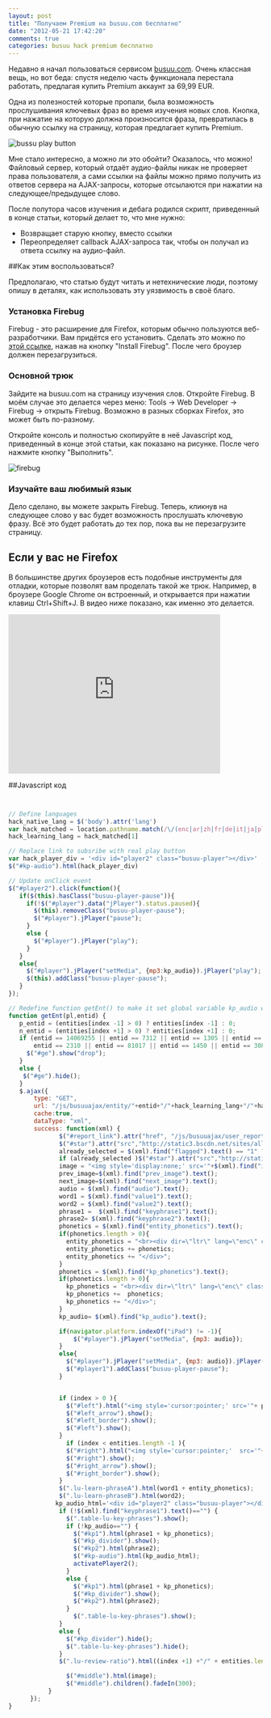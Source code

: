 ```yaml
---
layout: post
title: "Получаем Premium на busuu.com бесплатно"
date: "2012-05-21 17:42:20"
comments: true
categories: busuu hack premium бесплатно
---
```


Недавно я начал пользоваться сервисом [busuu.com](http://www.busuu.com). Очень классная вещь, но вот беда: спустя неделю часть функционала перестала работать, предлагая купить Premium аккаунт за 69,99 EUR.

Одна из полезностей которые пропали, была возможность прослушивания ключевых фраз во время изучения новых слов. Кнопка, при нажатие на которую должна произносится фраза, превратилась в обычную ссылку на страницу, которая предлагает купить Premium.

![bussu play button](http://i1078.photobucket.com/albums/w484/greyblake/play_button.png)

Мне стало интересно, а можно ли это обойти? Оказалось, что можно! Файловый сервер, который отдаёт аудио-файлы никак не проверяет права пользователя, а сами ссылки на файлы можно прямо получить из ответов сервера на AJAX-запросы, которые отсылаются при нажатии на следующее/предыдущее слово.

<!--more-->

После полутора часов изучения и дебага родился скрипт, приведенный в конце статьи, который делает то, что мне нужно:

* Возвращает старую кнопку, вместо ссылки
* Переопределяет callback AJAX-запроса так, чтобы он получал из ответа ссылку на аудио-файл.

##Как этим воспользоваться?

Предполагаю, что статью будут читать и нетехнические люди, поэтому опишу в деталях, как использовать эту уязвимость в своё благо.

### Установка Firebug

Firebug - это расширение для Firefox, которым обычно пользуются веб-разработчики. Вам придётся его установить.
Сделать это можно по [этой ссылке](http://getfirebug.com/), нажав на кнопку "Install Firebug". После чего броузер должен перезагрузиться.


### Основной трюк

Зайдите на busuu.com на страницу изучения слов. Откройте Firebug.
В моём случае это делается через меню: Tools -> Web Developer -> Firebug -> открыть Firebug. Возможно в разных сборках Firefox, это может быть по-разному.

Откройте консоль и полностью скопируйте в неё Javascript код, приведенный в конце этой статьи, как показано на рисунке. После чего нажмите кнопку "Выполнить".

![firebug](http://i1078.photobucket.com/albums/w484/greyblake/firebug-1.png)

### Изучайте ваш любимый язык

Дело сделано, вы можете закрыть Firebug. Теперь, кликнув на следующее слово у вас будет возможность прослушать ключевую фразу. Всё это будет работать до тех пор, пока вы не перезагрузите страницу.

## Если у вас не Firefox

В большинстве других броузеров есть подобные инструменты для отладки, которые позволят вам проделать такой же трюк. Например, в броузере Google Chrome он встроенный, и открывается при нажатии клавиш Ctrl+Shift+J. В видео ниже показано, как именно это делается.

<iframe width="420" height="315" src="http://www.youtube.com/embed/cVn7IkkQFBU" frameborder="0" allowfullscreen></iframe>


##Javascript код

```javascript put it into Firebug console


// Define languages
hack_native_lang = $('body').attr('lang')
var hack_matched = location.pathname.match(/\/(enc|ar|zh|fr|de|it|ja|pl|pt|ru|es|tr)\//)
hack_learning_lang = hack_matched[1]

// Replace link to subsribe with real play button
var hack_player_div = '<div id="player2" class="busuu-player"></div>'
$("#kp-audio").html(hack_player_div)

// Update onClick event
$("#player2").click(function(){
   if($(this).hasClass("busuu-player-pause")){
     if(!$("#player").data("jPlayer").status.paused){
       $(this).removeClass("busuu-player-pause");
       $("#player").jPlayer("pause");
     }
     else {
       $("#player").jPlayer("play");
     }
   }
   else{
     $("#player").jPlayer("setMedia", {mp3:kp_audio}).jPlayer("play");
     $(this).addClass("busuu-player-pause");
   }
});

// Redefine function getEnt() to make it set global variable kp_audio with link to mp3 file
function getEnt(pl,entid) {
   p_entid = (entities[index -1] > 0) ? entities[index -1] : 0;
   n_entid = (entities[index +1] > 0) ? entities[index +1] : 0;
   if (entid == 14069255 || entid == 7312 || entid == 1305 || entid == 3279 ||
       entid == 2310 || entid == 81017 || entid == 1450 || entid == 30872){
     $("#ge").show("drop");
   }
   else {
    $("#ge").hide();
   }
   $.ajax({
       type: "GET",
       url: "/js/busuuajax/entity/"+entid+"/"+hack_learning_lang+"/"+hack_native_lang+"/" + p_entid + "/" + n_entid,
       cache:true,
       dataType: "xml",
       success: function(xml) {
              $("#report_link").attr("href", "/js/busuuajax/user_report_entity/"+hack_learning_lang+"/1_1_4/"+entid+"?KeepThis=true&TB_iframe=true&height=270&width=300");
              $("#star").attr("src","http://static3.bscdn.net/sites/all/themes/busuunew/images/star_off.png");
              already_selected = $(xml).find("flagged").text() == "1" ? true : false;
              if (already_selected )$("#star").attr("src","http://static1.bscdn.net/sites/all/themes/busuunew/images/star_on.png");
              image = "<img style='display:none;' src='"+$(xml).find("image").text()+"' />";
              prev_image=$(xml).find("prev_image").text();
              next_image=$(xml).find("next_image").text();
              audio = $(xml).find("audio").text();
              word1 = $(xml).find("value1").text();
              word2 = $(xml).find("value2").text();
              phrase1 =  $(xml).find("keyphrase1").text();
              phrase2= $(xml).find("keyphrase2").text();
              phonetics = $(xml).find("entity_phonetics").text();
              if(phonetics.length > 0){
                entity_phonetics = "<br><div dir=\"ltr\" lang=\"enc\" class=\"phonetics\">";
                entity_phonetics += phonetics;
                entity_phonetics += "</div>";
              }
              phonetics = $(xml).find("kp_phonetics").text();
              if(phonetics.length > 0){
                kp_phonetics = "<br><div dir=\"ltr\" lang=\"enc\" class=\"phonetics\">";
                kp_phonetics +=  phonetics;
                kp_phonetics += "</div>";
              }
              kp_audio= $(xml).find("kp_audio").text();

              if(navigator.platform.indexOf("iPad") != -1){
                  $("#player").jPlayer("setMedia", {mp3: audio});
              }
              else{
                $("#player").jPlayer("setMedia", {mp3: audio}).jPlayer("play");
                $("#player1").addClass("busuu-player-pause");
              }


              if (index > 0 ){
                $("#left").html("<img style='cursor:pointer;' src='"+ prev_image + "' width=100  height=66>");
                $("#left_arrow").show();
                $("#left_border").show();
                $("#left").show();
              }
                if (index < entities.length -1 ){
                $("#right").html("<img style='cursor:pointer;'  src='"+ next_image + "' width=100  height=66>");
                $("#right").show();
                $("#right_arrow").show();
                $("#right_border").show();
              }
              $(".lu-learn-phraseA").html(word1 + entity_phonetics);
              $(".lu-learn-phraseB").html(word2);
             kp_audio_html='<div id="player2" class="busuu-player"></div>';
              if (!$(xml).find("keyphrase1").text()=="") {
                $(".table-lu-key-phrases").show();
                if (!kp_audio=="") {
                  $("#kp1").html(phrase1 + kp_phonetics);
                  $("#kp_divider").show();
                  $("#kp2").html(phrase2);
                  $("#kp-audio").html(kp_audio_html);
                  activatePlayer2();
                }
                else {
                  $("#kp1").html(phrase1 + kp_phonetics);
                  $("#kp_divider").show();
                  $("#kp2").html(phrase2);
                }
                  $(".table-lu-key-phrases").show();
              }
              else {
                $("#kp_divider").hide();
                $(".table-lu-key-phrases").hide();
              }
              $(".lu-review-ratio").html((index +1) +"/" + entities.length);

                $("#middle").html(image);
                $("#middle").children().fadeIn(300);
           }
      });
}
```
